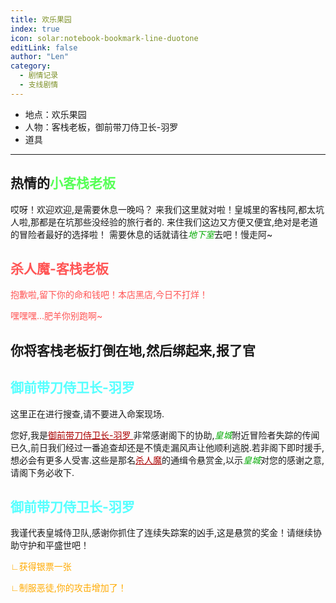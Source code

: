 ```yaml
---
title: 欢乐果园
index: true
icon: solar:notebook-bookmark-line-duotone
editLink: false
author: "Len"
category:
  - 剧情记录
  - 支线剧情
---
```


- 地点：欢乐果园
- 人物：客栈老板，御前带刀侍卫长-羽罗
- 道具

------

## 热情的<span style="color: #55FF55;"><span style="font-weight: bold;">小客栈老板</span></span>

哎呀！欢迎欢迎,是需要休息一晚吗？
来我们这里就对啦！皇城里的客栈阿,都太坑人啦,那都是在坑那些没经验的旅行者的.
来住我们这边又方便又便宜,绝对是老道的冒险者最好的选择啦！
需要休息的话就请往<span style="color: #00AA00;"><span style="font-style: italic;">地下室</span></span>去吧！慢走阿~

## <span style="color: #FF5555;">杀人魔-客栈老板</span>

<span style="color: #FF5555;">抱歉啦,留下你的命和钱吧！本店黑店,今日不打烊！
</span>

<span style="color: #FF5555;">嘿嘿嘿…肥羊你别跑啊~
</span>



## 你将客栈老板打倒在地,然后绑起来,报了官

## <span style="color: #55FFFF;">御前带刀侍卫长-羽罗</span>

这里正在进行搜查,请不要进入命案现场.

您好,我是<span style="color: #AA0000;"><span style="text-decoration: underline;">御前带刀侍卫长-羽罗
</span></span>非常感谢阁下的协助,<span style="color: #00AA00;"><span style="font-style: italic;">皇城</span></span>附近冒险者失踪的传闻已久,前日我们经过一番追查却还是不慎走漏风声让他顺利逃脱.若非阁下即时援手,想必会有更多人受害.这些是那名<span style="color: #AA0000;"><span style="text-decoration: underline;">杀人魔</span></span>的通缉令悬赏金,以示<span style="color: #00AA00;"><span style="font-style: italic;">皇城</span></span>对您的感谢之意,请阁下务必收下.

## <span style="color: #55FFFF;">御前带刀侍卫长-羽罗</span>

我谨代表皇城侍卫队,感谢你抓住了连续失踪案的凶手,这是悬赏的奖金！请继续协助守护和平盛世吧！


<span style="color: #FFAA00;">∟获得银票一张
</span>

<span style="color: #FFAA00;">∟制服恶徒,你的攻击增加了！</span>
